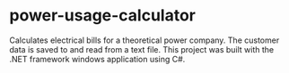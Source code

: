 # power-usage-calculator
Calculates electrical bills for a theoretical power company. The customer data is saved to and read from a text file. This project was built with the .NET framework windows application using C#.
